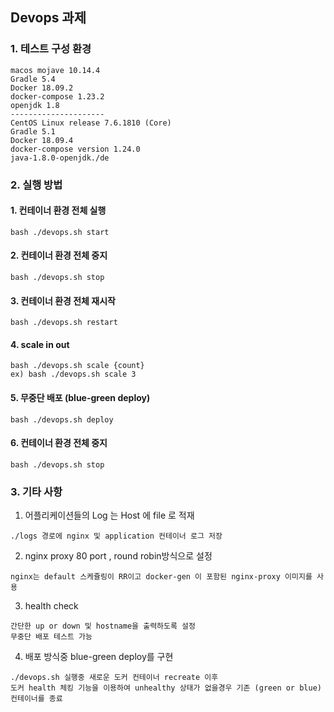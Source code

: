 ## Devops 과제

### 1. 테스트 구성 환경
 ```
 macos mojave 10.14.4
 Gradle 5.4
 Docker 18.09.2
 docker-compose 1.23.2
 openjdk 1.8
 ---------------------
 CentOS Linux release 7.6.1810 (Core)
 Gradle 5.1
 Docker 18.09.4
 docker-compose version 1.24.0
 java-1.8.0-openjdk./de 
 ```
 
### 2. 실행 방법 
  #### 1. 컨테이너 환경 전체 실행 
  ```
  bash ./devops.sh start
  ```
  #### 2. 컨테이너 환경 전체 중지 
  ```
  bash ./devops.sh stop 
  ```
  #### 3. 컨테이너 환경 전체 재시작
  ```
  bash ./devops.sh restart
  ```
  #### 4. scale in out
  ```
  bash ./devops.sh scale {count}
  ex) bash ./devops.sh scale 3 
  ``` 
  #### 5. 무중단 배포 (blue-green deploy)
  ```
  bash ./devops.sh deploy
  ```
  #### 6. 컨테이너 환경 전체 중지
  ```
  bash ./devops.sh stop
  ```
  
### 3. 기타 사항
  1. 어플리케이션들의 Log 는 Host 에 file 로 적재
  ```
  ./logs 경로에 nginx 및 application 컨테이너 로그 저장 
  ``` 
  
  2. nginx proxy 80 port , round robin방식으로 설정
  ```
  nginx는 default 스케쥴링이 RR이고 docker-gen 이 포함된 nginx-proxy 이미지를 사용 
  ```
  
  3. health check
  ```
  간단한 up or down 및 hostname을 출력하도록 설정 
  무중단 배포 테스트 가능 
  ```
  
  4. 배포 방식중 blue-green deploy를 구현 
  ```
  ./devops.sh 실행중 새로운 도커 컨테이너 recreate 이후 
  도커 health 체킹 기능을 이용하여 unhealthy 상태가 없을경우 기존 (green or blue)
  컨테이너를 종료 
  ```
  
  
  
  
  

  
